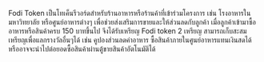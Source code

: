 Fodi Token เป็นโทเค็นรีวอร์ดสำหรับร้านอาหารหรือร้านค้าที่เข้าร่วมโครงการ เช่น โรงอาหารในมหาวิทยาลัย หรือศูนย์อาหารต่างๆ เพื่อช่วยส่งเสริมการขายและให้ส่วนลดกับลูกค้า เมื่อลูกค้าเข้ามาซื้ออาหารหรือสินค้าครบ 150 บาทขึ้นไป จึงได้รับเหรียญ Fodi token 2 เหรียญ สามารถเก็บสะสมเหรียญเพื่อแลกรางวัลอื่นๆได้ เช่น คูปองส่วนลดค่าอาหาร ซื้อสินค้าภายในศูนย์อาหารแทนเงินสดได้ หรืออาจจะนำไปต่อยอดซื้อสินค้าผ่านตู้ขายสินค้าอัตโนมัติได้ 



